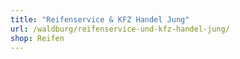```yaml
---
title: "Reifenservice & KFZ Handel Jung"
url: /waldburg/reifenservice-und-kfz-handel-jung/
shop: Reifen
---
```

